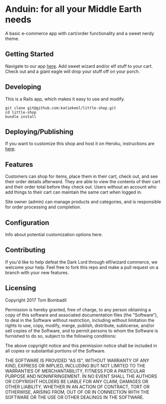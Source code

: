 # Anduin: for all your Middle Earth needs

A basic e-commerce app with cart/order functionality and a sweet nerdy theme.

## Getting Started

Navigate to our app [here](https://little-shop-of-hobbits.herokuapp.com/). Add sweet wizard and/or elf stuff to your cart. Check out and a giant eagle will drop your stuff off on your porch.

## Developing

This is a Rails app, which makes it easy to use and modify.

```
git clone git@github.com:katiekeel/little-shop.git
cd little-shop
bundle install
```

## Deploying/Publishing

If you want to customize this shop and host it on Heroku, instructions are [here](https://devcenter.heroku.com/start).

## Features

Customers can shop for items, place them in their cart, check out, and see their order details afterward. They are able to view the contents of their cart and their order total before they check out. Users without an account who add things to their cart can maintain the same cart when logged in.

Site owner (admin) can manage products and categories, and is responsible for order processing and completion.

## Configuration

Info about potential customization options here.

## Contributing

If you'd like to help defeat the Dark Lord through elf/wizard commerce, we welcome your help. Feel free to fork this repo and make a pull request on a branch with your new features.

## Licensing

Copyright 2017 Tom Bombadil

Permission is hereby granted, free of charge, to any person obtaining a copy of this software and associated documentation files (the "Software"), to deal in the Software without restriction, including without limitation the rights to use, copy, modify, merge, publish, distribute, sublicense, and/or sell copies of the Software, and to permit persons to whom the Software is furnished to do so, subject to the following conditions:

The above copyright notice and this permission notice shall be included in all copies or substantial portions of the Software.

THE SOFTWARE IS PROVIDED "AS IS", WITHOUT WARRANTY OF ANY KIND, EXPRESS OR IMPLIED, INCLUDING BUT NOT LIMITED TO THE WARRANTIES OF MERCHANTABILITY, FITNESS FOR A PARTICULAR PURPOSE AND NONINFRINGEMENT. IN NO EVENT SHALL THE AUTHORS OR COPYRIGHT HOLDERS BE LIABLE FOR ANY CLAIM, DAMAGES OR OTHER LIABILITY, WHETHER IN AN ACTION OF CONTRACT, TORT OR OTHERWISE, ARISING FROM, OUT OF OR IN CONNECTION WITH THE SOFTWARE OR THE USE OR OTHER DEALINGS IN THE SOFTWARE.
